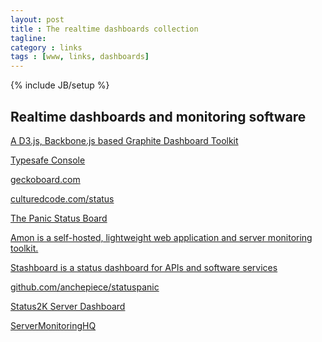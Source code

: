 ```yaml
---
layout: post
title : The realtime dashboards collection
tagline:
category : links
tags : [www, links, dashboards]
---
```

{% include JB/setup %}

Realtime dashboards and monitoring software
-------------------------------------------

[A D3.js, Backbone.js based Graphite Dashboard Toolkit](http://jondot.github.com/graphene/)

[Typesafe Console](http://console-demo.typesafe.com)

[geckoboard.com](https://demo.geckoboard.com/dashboard/B6782E562794C2F2/)

[culturedcode.com/status](http://culturedcode.com/status/)

[The Panic Status Board](http://www.panic.com/blog/2010/03/the-panic-status-board/)

[Amon is a self-hosted, lightweight web application and server monitoring toolkit.](http://amon.cx/)

[Stashboard is a status dashboard for APIs and software services](http://www.stashboard.org/)

[github.com/anchepiece/statuspanic](https://github.com/anchepiece/statuspanic)

[Status2K Server Dashboard](http://status2k.com/)

[ServerMonitoringHQ](http://servermonitoringhq.com/)

